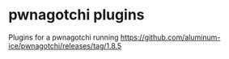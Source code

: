 # pwnagotchi plugins
Plugins for a pwnagotchi running https://github.com/aluminum-ice/pwnagotchi/releases/tag/1.8.5
